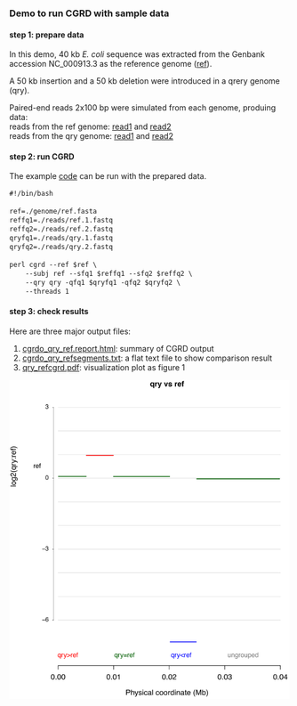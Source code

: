 ### Demo to run CGRD with sample data

#### step 1: prepare data  
In this demo, 40 kb *E. coli* sequence was extracted from the Genbank accession NC_000913.3 as the reference genome \([ref](./genome/ref.fasta)\).  

A 50 kb insertion and a 50 kb deletion were introduced in a qrery genome \(qry\).  

Paired-end reads 2x100 bp were simulated from each genome, produing data:  
reads from the ref genome: [read1](./reads/ref.1.fastq) and [read2](reffq2=./reads/ref.2.fastq)  
reads from the qry genome: [read1](qryfq1=./reads/qry.1.fastq) and [read2](qryfq2=./reads/qry.2.fastq)

#### step 2: run CGRD  
The example [code](cgrd.run.sh) can be run with the prepared data.  
```
#!/bin/bash

ref=./genome/ref.fasta
reffq1=./reads/ref.1.fastq
reffq2=./reads/ref.2.fastq
qryfq1=./reads/qry.1.fastq
qryfq2=./reads/qry.2.fastq

perl cgrd --ref $ref \
	--subj ref --sfq1 $reffq1 --sfq2 $reffq2 \
	--qry qry -qfq1 $qryfq1 -qfq2 $qryfq2 \
	--threads 1
```

#### step 3: check results  
Here are three major output files: 

1. [cgrdo_qry_ref.report.html](cgrdo_qry_ref.report.html): summary of CGRD output  
2. [cgrdo_qry_refsegments.txt](cgrdo_qry_refsegments.txt): a flat text file to show comparison result  
3. [qry_refcgrd.pdf](qry_refcgrd.pdf): visualization plot as figure 1

![Figure 1. CGRD comparison](qry_refcgrd.png)

